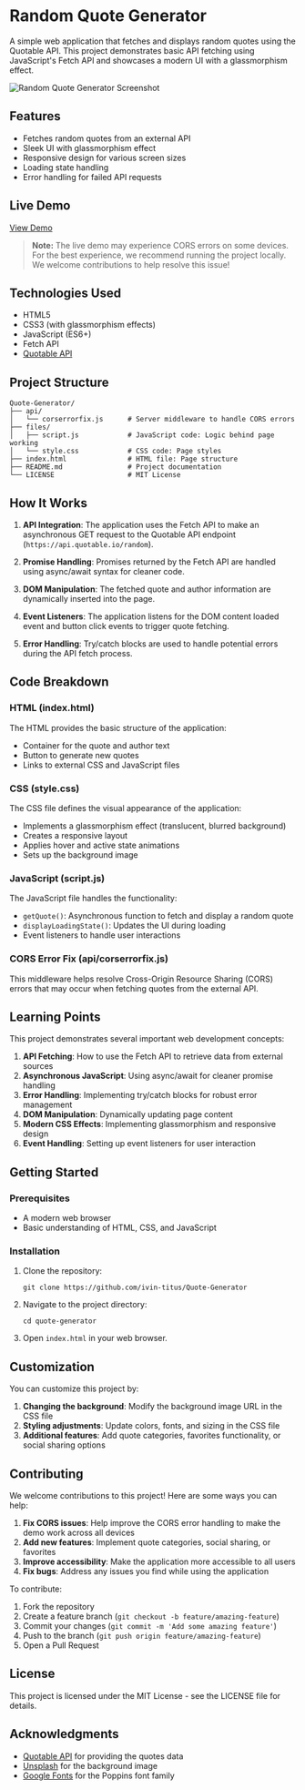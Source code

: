 # Random Quote Generator

A simple web application that fetches and displays random quotes using the Quotable API. This project demonstrates basic API fetching using JavaScript's Fetch API and showcases a modern UI with a glassmorphism effect.

![Random Quote Generator Screenshot](/files/demo.avif)

## Features

- Fetches random quotes from an external API
- Sleek UI with glassmorphism effect
- Responsive design for various screen sizes
- Loading state handling
- Error handling for failed API requests 

## Live Demo

[View Demo](https://quote-generator-ivin.vercel.app/)

> **Note:** The live demo may experience CORS errors on some devices. For the best experience, we recommend running the project locally. We welcome contributions to help resolve this issue!

## Technologies Used

- HTML5
- CSS3 (with glassmorphism effects)
- JavaScript (ES6+)
- Fetch API
- [Quotable API](https://quotable.io/)

## Project Structure

```
Quote-Generator/
├── api/
│   └── corserrorfix.js      # Server middleware to handle CORS errors
├── files/
│   ├── script.js            # JavaScript code: Logic behind page working
│   └── style.css            # CSS code: Page styles 
├── index.html               # HTML file: Page structure
├── README.md                # Project documentation
└── LICENSE                  # MIT License
```

## How It Works

1. **API Integration**: The application uses the Fetch API to make an asynchronous GET request to the Quotable API endpoint (`https://api.quotable.io/random`).

2. **Promise Handling**: Promises returned by the Fetch API are handled using async/await syntax for cleaner code.

3. **DOM Manipulation**: The fetched quote and author information are dynamically inserted into the page.

4. **Event Listeners**: The application listens for the DOM content loaded event and button click events to trigger quote fetching.

5. **Error Handling**: Try/catch blocks are used to handle potential errors during the API fetch process.

## Code Breakdown

### HTML (index.html)

The HTML provides the basic structure of the application:
- Container for the quote and author text
- Button to generate new quotes
- Links to external CSS and JavaScript files

### CSS (style.css)

The CSS file defines the visual appearance of the application:
- Implements a glassmorphism effect (translucent, blurred background)
- Creates a responsive layout
- Applies hover and active state animations
- Sets up the background image

### JavaScript (script.js)

The JavaScript file handles the functionality:
- `getQuote()`: Asynchronous function to fetch and display a random quote
- `displayLoadingState()`: Updates the UI during loading
- Event listeners to handle user interactions

### CORS Error Fix (api/corserrorfix.js)

This middleware helps resolve Cross-Origin Resource Sharing (CORS) errors that may occur when fetching quotes from the external API.

## Learning Points

This project demonstrates several important web development concepts:

1. **API Fetching**: How to use the Fetch API to retrieve data from external sources
2. **Asynchronous JavaScript**: Using async/await for cleaner promise handling
3. **Error Handling**: Implementing try/catch blocks for robust error management
4. **DOM Manipulation**: Dynamically updating page content
5. **Modern CSS Effects**: Implementing glassmorphism and responsive design
6. **Event Handling**: Setting up event listeners for user interaction

## Getting Started

### Prerequisites

- A modern web browser
- Basic understanding of HTML, CSS, and JavaScript

### Installation

1. Clone the repository:
   ```
   git clone https://github.com/ivin-titus/Quote-Generator
   ```

2. Navigate to the project directory:
   ```
   cd quote-generator
   ```

3. Open `index.html` in your web browser.

## Customization

You can customize this project by:

1. **Changing the background**: Modify the background image URL in the CSS file
2. **Styling adjustments**: Update colors, fonts, and sizing in the CSS file
3. **Additional features**: Add quote categories, favorites functionality, or social sharing options

## Contributing

We welcome contributions to this project! Here are some ways you can help:

1. **Fix CORS issues**: Help improve the CORS error handling to make the demo work across all devices
2. **Add new features**: Implement quote categories, social sharing, or favorites
3. **Improve accessibility**: Make the application more accessible to all users
4. **Fix bugs**: Address any issues you find while using the application

To contribute:
1. Fork the repository
2. Create a feature branch (`git checkout -b feature/amazing-feature`)
3. Commit your changes (`git commit -m 'Add some amazing feature'`)
4. Push to the branch (`git push origin feature/amazing-feature`)
5. Open a Pull Request

## License

This project is licensed under the MIT License - see the LICENSE file for details.

## Acknowledgments

- [Quotable API](https://quotable.io/) for providing the quotes data
- [Unsplash](https://unsplash.com/) for the background image
- [Google Fonts](https://fonts.google.com/) for the Poppins font family